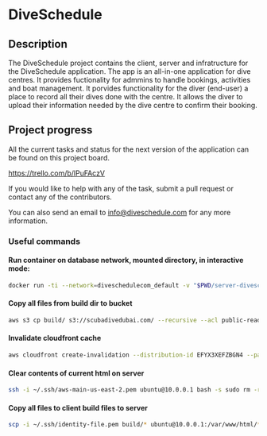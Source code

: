# DiveSchedule

## Description

The DiveSchedule project contains the client, server and infratructure for the DiveSchedule application. The app is an all-in-one application for dive centres. It provides fuctionality for admmins to handle bookings, activities and boat management. It porvides functionality for the diver (end-user) a place to record all their dives done with the centre. It allows the diver to upload their information needed by the dive centre to confirm their booking.

## Project progress

All the current tasks and status for the next version of the application can be found on this project board.

https://trello.com/b/lPuFAczV

If you would like to help with any of the task, submit a pull request or contact any of the contributors.

You can also send an email to info@diveschedule.com for any more information.

### Useful commands

#### Run container on database network, mounted directory, in interactive mode:

```bash
docker run -ti --network=diveschedulecom_default -v "$PWD/server-diveschedule":/app --name diveschedulecom_api_1 diveschedulecom_api /bin/bash
```

#### Copy all files from build dir to bucket

```bash
aws s3 cp build/ s3://scubadivedubai.com/ --recursive --acl public-read
```

#### Invalidate cloudfront cache

```bash
aws cloudfront create-invalidation --distribution-id EFYX3XEFZBGN4 --paths "/*"
```

#### Clear contents of current html on server

```bash
ssh -i ~/.ssh/aws-main-us-east-2.pem ubuntu@10.0.0.1 bash -s sudo rm -rf /var/www/html/*
```

#### Copy all files to client build files to server

```bash
scp -i ~/.ssh/identity-file.pem build/* ubuntu@10.0.0.1:/var/www/html/*
```
